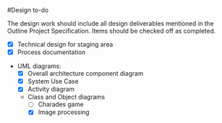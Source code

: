 #Design to-do 

The design work should include all design deliverables mentioned in the Outline Project Specification.
Items should be checked off as completed.

* [x] Technical design for staging area
* [x] Process documentation
* UML diagrams:
  * [x] Overall architecture component diagram
  * [x] System Use Case
  * [x] Activity diagram
  * Class and Object diagrams
    * [ ] Charades game
	* [x] Image processing